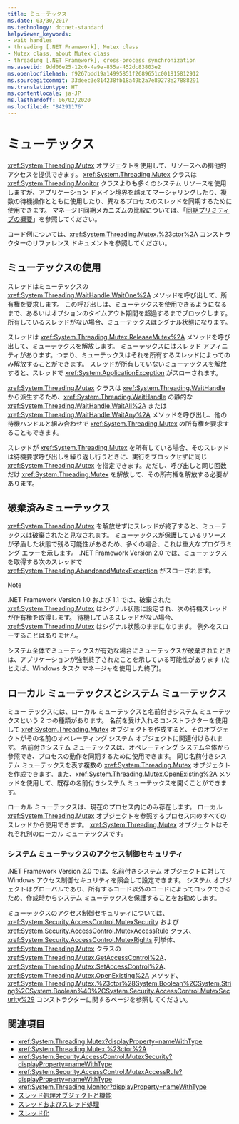 ```yaml
---
title: ミューテックス
ms.date: 03/30/2017
ms.technology: dotnet-standard
helpviewer_keywords:
- wait handles
- threading [.NET Framework], Mutex class
- Mutex class, about Mutex class
- threading [.NET Framework], cross-process synchronization
ms.assetid: 9dd06e25-12c0-4a9e-855a-452dc83803e2
ms.openlocfilehash: f9267bdd19a14995851f2689651c001815812912
ms.sourcegitcommit: 33deec3e814238fb18a49b2a7e89278e27888291
ms.translationtype: HT
ms.contentlocale: ja-JP
ms.lasthandoff: 06/02/2020
ms.locfileid: "84291176"
---
```

# <a name="mutexes"></a>ミューテックス
<xref:System.Threading.Mutex> オブジェクトを使用して、リソースへの排他的アクセスを提供できます。 <xref:System.Threading.Mutex> クラスは <xref:System.Threading.Monitor> クラスよりも多くのシステム リソースを使用しますが、アプリケーション ドメイン境界を越えてマーシャリングしたり、複数の待機操作とともに使用したり、異なるプロセスのスレッドを同期するために使用できます。 マネージド同期メカニズムの比較については、「[同期プリミティブの概要](overview-of-synchronization-primitives.md)」を参照してください。  
  
 コード例については、<xref:System.Threading.Mutex.%23ctor%2A> コンストラクターのリファレンス ドキュメントを参照してください。  
  
## <a name="using-mutexes"></a>ミューテックスの使用  
 スレッドはミューテックスの <xref:System.Threading.WaitHandle.WaitOne%2A> メソッドを呼び出して、所有権を要求します。 この呼び出しは、ミューテックスを使用できるようになるまで、あるいはオプションのタイムアウト期間を超過するまでブロックします。 所有しているスレッドがない場合、ミューテックスはシグナル状態になります。  
  
 スレッドは <xref:System.Threading.Mutex.ReleaseMutex%2A> メソッドを呼び出して、ミューテックスを解放します。 ミューテックスにはスレッド アフィニティがあります。つまり、ミューテックスはそれを所有するスレッドによってのみ解放することができます。 スレッドが所有していないミューテックスを解放すると、スレッドで <xref:System.ApplicationException> がスローされます。  
  
 <xref:System.Threading.Mutex> クラスは <xref:System.Threading.WaitHandle> から派生するため、<xref:System.Threading.WaitHandle> の静的な <xref:System.Threading.WaitHandle.WaitAll%2A> または <xref:System.Threading.WaitHandle.WaitAny%2A> メソッドを呼び出し、他の待機ハンドルと組み合わせで <xref:System.Threading.Mutex> の所有権を要求することもできます。  
  
 スレッドが <xref:System.Threading.Mutex> を所有している場合、そのスレッドは待機要求呼び出しを繰り返し行うときに、実行をブロックせずに同じ <xref:System.Threading.Mutex> を指定できます。ただし、呼び出しと同じ回数だけ <xref:System.Threading.Mutex> を解放して、その所有権を解放する必要があります。  
  
## <a name="abandoned-mutexes"></a>破棄済みミューテックス  
 <xref:System.Threading.Mutex> を解放せずにスレッドが終了すると、ミューテックスは破棄されたと見なされます。 ミューテックスが保護しているリソースが矛盾した状態で残る可能性があるため、多くの場合、これは重大なプログラミング エラーを示します。 .NET Framework Version 2.0 では、ミューテックスを取得する次のスレッドで <xref:System.Threading.AbandonedMutexException> がスローされます。  
  
> [!NOTE]
> .NET Framework Version 1.0 および 1.1 では、破棄された <xref:System.Threading.Mutex> はシグナル状態に設定され、次の待機スレッドが所有権を取得します。 待機しているスレッドがない場合、<xref:System.Threading.Mutex> はシグナル状態のままになります。 例外をスローすることはありません。  
  
 システム全体でミューテックスが有効な場合にミューテックスが破棄されたときは、アプリケーションが強制終了されたことを示している可能性があります (たとえば、Windows タスク マネージャを使用した終了)。  
  
## <a name="local-and-system-mutexes"></a>ローカル ミューテックスとシステム ミューテックス  
 ミュー テックスには、ローカル ミューテックスと名前付きシステム ミューテックスという 2 つの種類があります。 名前を受け入れるコンストラクターを使用して <xref:System.Threading.Mutex> オブジェクトを作成すると、そのオブジェクトがその名前のオペレーティング システム オブジェクトに関連付けられます。 名前付きシステム ミューテックスは、オペレーティング システム全体から参照でき、プロセスの動作を同期するために使用できます。 同じ名前付きシステム ミューテックスを表す複数の <xref:System.Threading.Mutex> オブジェクトを作成できます。また、<xref:System.Threading.Mutex.OpenExisting%2A> メソッドを使用して、既存の名前付きシステム ミューテックスを開くことができます。  
  
 ローカル ミューテックスは、現在のプロセス内にのみ存在します。 ローカル <xref:System.Threading.Mutex> オブジェクトを参照するプロセス内のすべてのスレッドから使用できます。 <xref:System.Threading.Mutex> オブジェクトはそれぞれ別のローカル ミューテックスです。  
  
### <a name="access-control-security-for-system-mutexes"></a>システム ミューテックスのアクセス制御セキュリティ  
 .NET Framework Version 2.0 では、名前付きシステム オブジェクトに対して Windows アクセス制御セキュリティを照会して設定できます。 システム オブジェクトはグローバルであり、所有するコード以外のコードによってロックできるため、作成時からシステム ミューテックスを保護することをお勧めします。  
  
 ミューテックスのアクセス制御セキュリティについては、<xref:System.Security.AccessControl.MutexSecurity> および <xref:System.Security.AccessControl.MutexAccessRule> クラス、<xref:System.Security.AccessControl.MutexRights> 列挙体、<xref:System.Threading.Mutex> クラスの <xref:System.Threading.Mutex.GetAccessControl%2A>、<xref:System.Threading.Mutex.SetAccessControl%2A>、<xref:System.Threading.Mutex.OpenExisting%2A> メソッド、<xref:System.Threading.Mutex.%23ctor%28System.Boolean%2CSystem.String%2CSystem.Boolean%40%2CSystem.Security.AccessControl.MutexSecurity%29> コンストラクターに関するページを参照してください。  
  
## <a name="see-also"></a>関連項目

- <xref:System.Threading.Mutex?displayProperty=nameWithType>
- <xref:System.Threading.Mutex.%23ctor%2A>
- <xref:System.Security.AccessControl.MutexSecurity?displayProperty=nameWithType>
- <xref:System.Security.AccessControl.MutexAccessRule?displayProperty=nameWithType>
- <xref:System.Threading.Monitor?displayProperty=nameWithType>
- [スレッド処理オブジェクトと機能](threading-objects-and-features.md)
- [スレッドおよびスレッド処理](threads-and-threading.md)
- [スレッド化](index.md)
